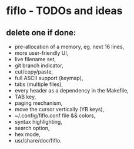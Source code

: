# fiflo - TODOs and ideas
## delete one if done:
- pre-allocation of a memory, eg. next 16 lines,
- more user-friendly UI,
- live filename set,
- git branch indicator,
- cut/copy/paste,
- full ASCII support (keymap),
- tabs (multiple files),
- every header as a dependency in the Makefile,
- TAB key,
- paging mechanism,
- move the cursor vertically (YB keys),
- ~/.config/fiflo.conf file && colors,
- syntax highlighting,
- search option,
- hex mode,
- usr/share/doc/fiflo.

